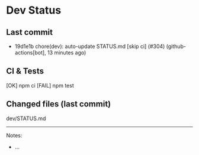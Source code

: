 # Dev Status

## Last commit
- 19d1e1b chore(dev): auto-update STATUS.md [skip ci] (#304) (github-actions[bot], 13 minutes ago)
## CI & Tests
[OK] npm ci
[FAIL] npm test

## Changed files (last commit)
dev/STATUS.md

---
Notes:
- ...
